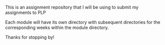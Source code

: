 This is an assignment repository that I will be using to submit my assignments to PLP

Each module will have its own directory with subsequent directories for the corresponding weeks within the module directory. 

Thanks for stopping by!
